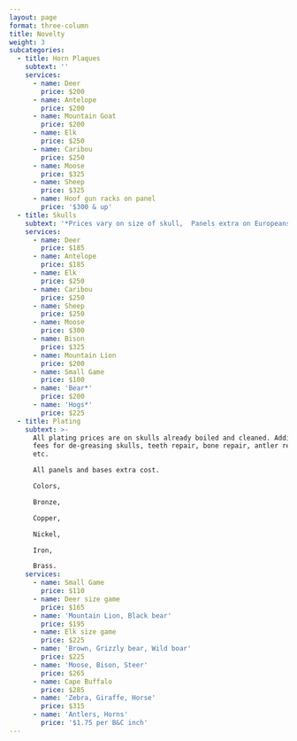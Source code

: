 ```yaml
---
layout: page
format: three-column
title: Novelty
weight: 3
subcategories:
  - title: Horn Plaques
    subtext: ''
    services:
      - name: Deer
        price: $200
      - name: Antelope
        price: $200
      - name: Mountain Goat
        price: $200
      - name: Elk
        price: $250
      - name: Caribou
        price: $250
      - name: Moose
        price: $325
      - name: Sheep
        price: $325
      - name: Hoof gun racks on panel
        price: '$300 & up'
  - title: Skulls
    subtext: '*Prices vary on size of skull,  Panels extra on Europeans'
    services:
      - name: Deer
        price: $185
      - name: Antelope
        price: $185
      - name: Elk
        price: $250
      - name: Caribou
        price: $250
      - name: Sheep
        price: $250
      - name: Moose
        price: $300
      - name: Bison
        price: $325
      - name: Mountain Lion
        price: $200
      - name: Small Game
        price: $100
      - name: 'Bear*'
        price: $200
      - name: 'Hogs*'
        price: $225
  - title: Plating
    subtext: >-
      All plating prices are on skulls already boiled and cleaned. Additional
      fees for de-greasing skulls, teeth repair, bone repair, antler repairs
      etc.

      All panels and bases extra cost.

      Colors,

      Bronze,

      Copper,

      Nickel,

      Iron,

      Brass.
    services:
      - name: Small Game
        price: $110
      - name: Deer size game
        price: $165
      - name: 'Mountain Lion, Black bear'
        price: $195
      - name: Elk size game
        price: $225
      - name: 'Brown, Grizzly bear, Wild boar'
        price: $225
      - name: 'Moose, Bison, Steer'
        price: $265
      - name: Cape Buffalo
        price: $285
      - name: 'Zebra, Giraffe, Horse'
        price: $315
      - name: 'Antlers, Horns'
        price: '$1.75 per B&C inch'
---
```


